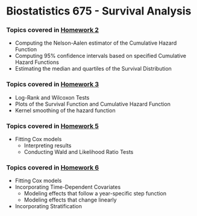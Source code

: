 # Biostatistics 675 - Survival Analysis

### Topics covered in [Homework 2](https://github.com/discmagnet/biostat.675/blob/master/homework/hw2.R)

* Computing the Nelson-Aalen estimator of the Cumulative Hazard Function
* Computing 95% confidence intervals based on specified Cumulative Hazard Functions
* Estimating the median and quartiles of the Survival Distribution

### Topics covered in [Homework 3](https://github.com/discmagnet/biostat.675/blob/master/homework/hw3.R)

* Log-Rank and Wilcoxon Tests
* Plots of the Survival Function and Cumulative Hazard Function
* Kernel smoothing of the hazard function

### Topics covered in [Homework 5](https://github.com/discmagnet/biostat.675/blob/master/homework/hw5.R)

* Fitting Cox models
  + Interpreting results
  + Conducting Wald and Likelihood Ratio Tests

### Topics covered in [Homework 6](https://github.com/discmagnet/biostat.675/blob/master/homework/hw6.R)

* Fitting Cox models
* Incorporating Time-Dependent Covariates
  + Modeling effects that follow a year-specific step function
  + Modeling effects that change linearly
* Incorporating Stratification